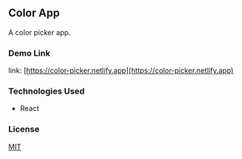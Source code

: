 ## Color App

A color picker app.

### Demo Link

link: [https://color-picker.netlify.app](https://color-picker.netlify.app)

### Technologies Used

- React

### License

[MIT](https://choosealicense.com/licenses/mit/)
